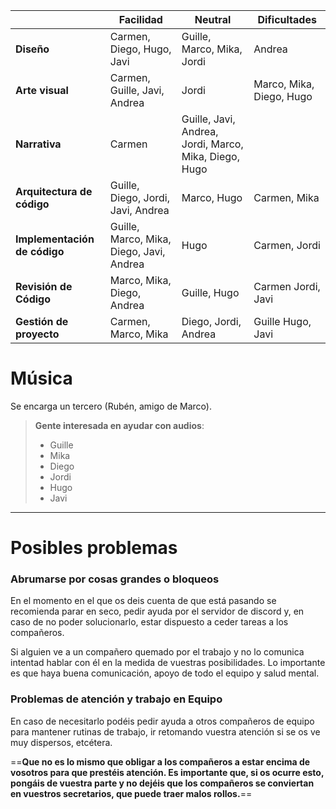 |                              | Facilidad                                | Neutral                                               | Dificultades             |
| ---------------------------- | ---------------------------------------- | ----------------------------------------------------- | ------------------------ |
| **Diseño**                   | Carmen, Diego, Hugo, Javi                | Guille, Marco, Mika, Jordi                            | Andrea                   |
| **Arte visual**              | Carmen, Guille, Javi, Andrea             | Jordi                                                 | Marco, Mika, Diego, Hugo |
| **Narrativa**                | Carmen                                   | Guille, Javi, Andrea, Jordi, Marco, Mika, Diego, Hugo |                          |
| **Arquitectura de código**   | Guille, Diego, Jordi, Javi, Andrea       | Marco, Hugo                                           | Carmen, Mika             |
| **Implementación de código** | Guille, Marco, Mika, Diego, Javi, Andrea | Hugo                                                  | Carmen, Jordi            |
| **Revisión de Código**       | Marco, Mika, Diego, Andrea               | Guille, Hugo                                          | Carmen Jordi, Javi       |
| **Gestión de proyecto**      | Carmen, Marco, Mika                      | Diego, Jordi, Andrea                                  | Guille Hugo, Javi        | 

# Música

Se encarga un tercero (Rubén, amigo de Marco).

> **Gente interesada en ayudar con audios**:
> - Guille
> - Mika
> - Diego
> - Jordi
> - Hugo
> - Javi

---
# Posibles problemas

### Abrumarse por cosas grandes o bloqueos

En el momento en el que os deis cuenta de que está pasando se recomienda parar en seco, pedir ayuda por el servidor de discord y, en caso de no poder solucionarlo, estar dispuesto a ceder tareas a los compañeros.

Si alguien ve a un compañero quemado por el trabajo y no lo comunica intentad hablar con él en la medida de vuestras posibilidades. Lo importante es que haya buena comunicación, apoyo de todo el equipo y salud mental.

### Problemas de atención y trabajo en Equipo

En caso de necesitarlo podéis pedir ayuda a otros compañeros de equipo para mantener rutinas de trabajo, ir retomando vuestra atención si se os ve muy dispersos, etcétera.

==**Que no es lo mismo que obligar a los compañeros a estar encima de vosotros para que prestéis atención. Es importante que, si os ocurre esto, pongáis de vuestra parte y no dejéis que los compañeros se conviertan en vuestros secretarios, que puede traer malos rollos.**==